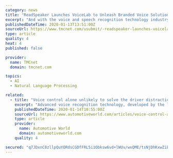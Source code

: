 ```yaml
---
category: news
title: "ReadSpeaker Launches VoiceLab to Unleash Branded Voice Solutions"
excerpt: "And with the voice and speech recognition technology industry expected to become a $1.46B market by 2024, brands must ensure their voice solutions are highly customized so as to set them apart from the competition. The ReadSpeaker VoiceLab addresses mounting demand for custom, digital voices by offering flexible pathways that allow any brand ..."
publishedDateTime: 2020-01-13T13:51:00Z
sourceUrl: https://www.tmcnet.com/usubmit/-readspeaker-launches-voicelab-unleash-branded-voice-solutions-/2020/01/13/9080242.htm
type: article
quality: 4
heat: 4
published: false

provider:
  name: TMCnet
  domain: tmcnet.com

topics:
  - AI
  - Natural Language Processing

related:
  - title: "Voice control alone unlikely to solve the driver distraction problem"
    excerpt: "Advanced voice recognition technology, developed by the likes of Amazon and Google, is increasingly finding its way into the vehicle. Among other things, it is hoped that the ability to control the increasingly diverse set of features found in the modern car through voice could help lower rates of distracted driving, and in turn the injuries ..."
    publishedDateTime: 2020-01-14T10:55:00Z
    sourceUrl: https://www.automotiveworld.com/articles/voice-control-alone-unlikely-to-solve-the-driver-distraction-problem/
    type: article
    provider:
      name: Automotive World
      domain: automotiveworld.com
    quality: 4

secured: "q7JDxnC8zllpQuYORdsCGDfFRL5i1Obksw6vd+lWUv/wxQME/tsNjDhKxwZiEGyzmhATvvsB+a7w69+auSSupef60/Jv4wFx4P3yjhNc5PySjsE+zWJiaq4l2j72CYQrWivh050jXr4V8sxm/79r4BlDbbepJMVv99NRyC+PzAuUS15xSW9264K1Xq30VMeQHTawP4zjM/bxaH45z0aM+PiHi0E2uNecwlof2A9aH7F8Kec53M/1fHcYwIfHcovfXEYq6THCRteOobadOnMDLjHzIaF84ZY5aMRWLkaBn68=;WPJFCvGNnVNn0cCvoe01ag=="
---
```


